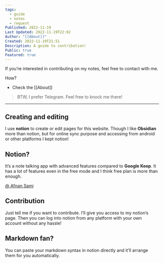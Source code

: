 ```yaml
---
tags:
  - guide
  - notes
  - request
Published: 2022-11-19
Last Updated: 2022-11-19T22:02
Author: "[[About]]"
Created: 2022-11-19T21:51
Description: A guide to contribution!
Public: true
Featured: true
---
```

If you’re interested in contributing on my notes, feel free to contact with me.

How?

- Check the [[About]]

> BTW, I prefer Telegram. Feel free to knock me there!

---

## Creating and editing

I use **notion** to create or edit pages for this website. Though I like **Obsidian** more than notion, but for online sync purpose and accessing from android or other platforms I kept notion!

## Notion?

It’s a note talking app with advanced features compared to **Google Keep**. It has a lot of features even in the free mode and I think free plan is more than enough.

[@ Afnan Sami](https://www.afnansami.com/)

## Contribution

Just tell me if you want to contribute. I’ll give you access to my notion’s page. Then you can log into notion from any platform with your own account without any hassle!

## Markdown fan?

You can paste your markdown syntax in notion directly and it’ll arrange them for you automatically.